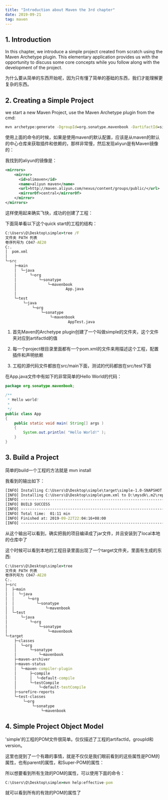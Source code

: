 ```yaml
---
title: "Introduction about Maven the 3rd chapter" 
date: 2019-09-21
tag: maven
---
```



## 1. Introduction

In this chapter, we introduce a simple project created from scratch using the Maven Archetype plugin. This elementary application provides us with the opportunity to discuss some core concepts while you follow along with the development of the project.

为什么要从简单的东西开始呢，因为只有懂了简单的基础的东西，我们才能理解更复杂的东西。

## 2. Creating a Simple Project

we start a new Maven Project, use the Maven Archetype plugin from the cmd:

```cmd
mvn archetype:generate -DgroupId=org.sonatype.mavenbook -DartifactId=simple -Dpackage=org.sonatype.mavenbook -Dversion=1.0-SNAPSHOT

```

使用上面的命令的时候，如果是使用maven的默认配置，应该是从maven的默认的中心仓库来获取插件和依赖的，那样非常慢，然后发现aliyun是有Maven镜像的：

我找到的aliyun的镜像是：

```xml
<mirrors>
    <mirror>
      <id>alimaven</id>
      <name>aliyun maven</name>
      <url>http://maven.aliyun.com/nexus/content/groups/public/</url>
      <mirrorOf>central</mirrorOf>
    </mirror>
</mirrors>
```

这样使用起来确实飞快，成功的创建了工程：

下面简单看以下这个quick start的工程的结构：

```cmd
C:\Users\Q\Desktop\simple>tree /F
文件夹 PATH 列表
卷序列号为 C047-AE20
C:.
│  pom.xml
│
└─src
    ├─main
    │  └─java
    │      └─org
    │          └─sonatype
    │              └─mavenbook
    │                      App.java
    │
    └─test
        └─java
            └─org
                └─sonatype
                    └─mavenbook
                            AppTest.java
```

1. 首先Maven的Archetype plugin创建了一个叫做simple的文件夹，这个文件夹对应到artifactId的值

2. 每一个project根目录里面都有一个pom.xml的文件来用描述这个工程，配置插件和声明依赖

3. 工程的源代码文件都放在src/main下面，测试的代码都放在src/test下面

在App.java文件中有如下的非常简单的Hello World的代码：

```java
package org.sonatype.mavenbook;

/**
 * Hello world!
 *
 */
public class App 
{
    public static void main( String[] args )
    {
        System.out.println( "Hello World!" );
    }
}

```

## 3. Build a Project

简单的build一个工程的方法就是 mvn install

我看到的输出如下：
```cmd
[INFO] Installing C:\Users\Q\Desktop\simple\target\simple-1.0-SNAPSHOT.jar to D:\mysdk\.m2\repository\org\sonatype\mavenbook\simple\1.0-SNAPSHOT\simple-1.0-SNAPSHOT.jar
[INFO] Installing C:\Users\Q\Desktop\simple\pom.xml to D:\mysdk\.m2\repository\org\sonatype\mavenbook\simple\1.0-SNAPSHOT\simple-1.0-SNAPSHOT.pom
[INFO] ------------------------------------------------------------------------
[INFO] BUILD SUCCESS
[INFO] ------------------------------------------------------------------------
[INFO] Total time:  01:11 min
[INFO] Finished at: 2019-09-22T22:04:16+08:00
[INFO] ------------------------------------------------------------------------
```

从这个输出可以看到，确实把我的项目编译成了jar文件，并且安装到了local本地的仓库中了

这个时候可以看到本地的工程目录里面出现了一个target文件夹，里面有生成的东西:

```cmd
C:\Users\Q\Desktop\simple>tree
文件夹 PATH 列表
卷序列号为 C047-AE20
C:.
├─src
│  ├─main
│  │  └─java
│  │      └─org
│  │          └─sonatype
│  │              └─mavenbook
│  └─test
│      └─java
│          └─org
│              └─sonatype
│                  └─mavenbook
└─target
    ├─classes
    │  └─org
    │      └─sonatype
    │          └─mavenbook
    ├─maven-archiver
    ├─maven-status
    │  └─maven-compiler-plugin
    │      ├─compile
    │      │  └─default-compile
    │      └─testCompile
    │          └─default-testCompile
    ├─surefire-reports
    └─test-classes
        └─org
            └─sonatype
                └─mavenbook
```

## 4. Simple Project Object Model

'simple'的工程的POM文件很简单。仅仅描述了工程的artifactId，groupId和version。

这里也提到了一个有趣的事情，就是不仅仅是我们眼前看到的这些属性是POM的属性，也有parent的属性，和Super-POM的属性：

所以想要看到所有生效的POM的属性，可以使用下面的命令：

```cmd
C:\Users\Q\Desktop\simple>mvn help:effective-pom
```

就可以看到所有的有效的POM的属性了
